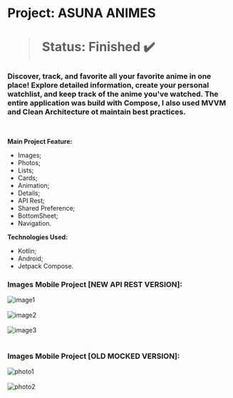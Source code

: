 <h1> Project: ASUNA ANIMES <h1> 

  > Status: Finished ✔️
  
  ### Discover, track, and favorite all your favorite anime in one place! Explore detailed information, create your personal watchlist, and keep track of the anime you've watched. The entire application was build with Compose, I also used MVVM and Clean Architecture ot maintain best practices.


  
  <br>
  
  <strong> Main Project Feature: </strong>
  + Images;
  + Photos;
  + Lists;
  + Cards;
  + Animation;
  + Details;
  + API Rest;
  + Shared Preference;
  + BottomSheet;
  + Navigation.
  
  <strong>Technologies Used: </strong>
   + Kotlin;
   + Android;
   + Jetpack Compose.

  ### Images Mobile Project [NEW API REST VERSION]:

  ![image1](https://github.com/user-attachments/assets/467d1571-ea45-4e68-a7fc-1d2220a5ef18)
  <br>
  <br>
  ![image2](https://github.com/user-attachments/assets/74d51b6d-9047-43d8-925a-f25d28b5b025)
  <br>
  <br>
  ![image3](https://github.com/user-attachments/assets/aff24963-649d-430a-9134-7c21b1dcec7e)
  <br>
  <br>

  
   ### Images Mobile Project [OLD MOCKED VERSION]:
  
![photo1](https://github.com/gugapadilha/animelist-app/assets/79876042/ffbe60d5-9484-4e47-bb70-7d4402ed38fe)
 <br>
 <br>
![photo2](https://github.com/gugapadilha/animelist-app/assets/79876042/15515bb0-759d-4689-8c2f-6fb5f0e9c76a)
